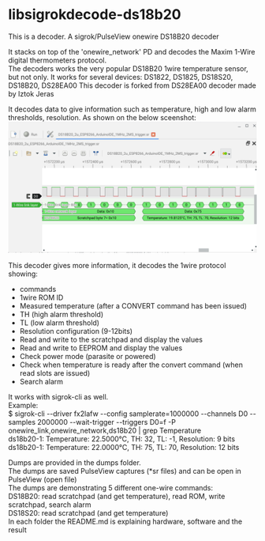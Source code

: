 # libsigrokdecode-ds18b20
This is a decoder. A sigrok/PulseView onewire DS18B20 decoder  

It stacks on top of the 'onewire_network' PD and decodes the Maxim 1-Wire digital thermometers protocol.  
The decoders works the very popular DS18B20 1wire temperature sensor, but not only. 
It works for several devices: DS1822, DS1825, DS18S20, DS18B20, DS28EA00
This decoder is forked from DS28EA00 decoder made by Iztok Jeras  

It decodes data to give information such as temperature, high and low alarm thresholds, resolution. As shown on the below sceenshot:
 <img src="https://github.com/villeneuve/libsigrokdecode-ds18b20/blob/main/screenshots/Screenshot%202021-10-01%2014.06.33.png">
 
This decoder gives more information, it decodes the 1wire protocol showing:
- commands
- 1wire ROM ID
- Measured temperature (after a CONVERT command has been issued)
- TH (high alarm threshold)
- TL (low alarm threshold)
- Resolution configuration (9-12bits)
- Read and write to the scratchpad and display the values
- Read and write to EEPROM and display the values
- Check power mode (parasite or powered)
- Check when temperature is ready after the convert command (when read slots are issued)
- Search alarm

It works with sigrok-cli as well.   
Example:  
$ sigrok-cli --driver fx2lafw --config samplerate=1000000 --channels D0 --samples 2000000 --wait-trigger --triggers D0=f -P onewire_link,onewire_network,ds18b20 | grep Temperature  
ds18b20-1: Temperature: 22.5000°C, TH: 32, TL: -1, Resolution: 9 bits  
ds18b20-1: Temperature: 22.0000°C, TH: 75, TL: 70, Resolution: 12 bits  

Dumps are provided in the dumps folder.  
The dumps are saved PulseView captures (*sr files) and can be open in PulseView (open file)  
The dumps are demonstrating 5 different one-wire commands:  
DS18B20: read scratchpad (and get temperature), read ROM, write scratchpad, search alarm  
DS18S20: read scratchpad (and get temperature)  
In each folder the README.md is explaining hardware, software and the result  

